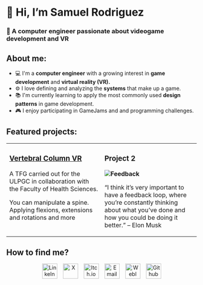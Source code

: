# 👋 Hi, I’m Samuel Rodriguez</h1>

### 🚀 A computer engineer passionate about videogame development and VR

## About me:
-  :computer: I'm a **computer engineer** with a growing interest in **game development** and **virtual reality (VR).**
- :gear: I love defining and analyzing the **systems** that make up a game.
- :books: I'm currently learning to apply the most commonly used **design patterns** in game development.
- :video_game: I enjoy participating in GameJams and and programming challenges.

## Featured projects:
<table style="border: none">
  <tr>
  <td width="50%" valign="top">

    
  ### <a href="https://github.com/SamuelRodri/TFG_VR">Vertebral Column VR</a>

  A TFG carried out for the ULPGC in collaboration with the Faculty of Health Sciences.

  
You can manipulate a spine. Applying flexions, extensions and rotations and more

  </a>
</td>
  <td width="50%" valign="top">

### Project 2

**<img alt="Feedback" src="https://img.shields.io/badge/Ask%20me-anything-1abc9c.svg">**

“I think it’s very important to have a feedback loop, where you’re constantly thinking about what you’ve done and how you could be doing it better.”
– Elon Musk

  </td>
  </tr>
</table>

## How to find me?

<p align="center" style="display: flex; justify-content: center; gap: 15px;>
  <a href="https://www.linkedin.com/in/samuelrodri/"><img src="https://cdn-icons-png.flaticon.com/512/174/174857.png" alt="LinkeIn" height="40" width="40"/></a>
  <a href="https://x.com/samurdev"><img src="https://img.freepik.com/vector-gratis/twitter-nuevo-logotipo-2023-x-vector-fondo-blanco_1017-45422.jpg?size=338&ext=jpg&ga=GA1.1.2008272138.1725753600&semt=ais_hybrid" alt="X" height="40" width="40"/></a>
  <a href="https://samuelrodri.itch.io/"><img src="https://static-00.iconduck.com/assets.00/itch-io-icon-2048x2048-i6hzclad.png" alt="Itch.io" height="40" width="40"/></a>
  <a href="mailto:samuelrodridev@outlook.com"><img src="https://upload.wikimedia.org/wikipedia/commons/thumb/e/ec/Circle-icons-mail.svg/2048px-Circle-icons-mail.svg.png" alt="Email" height="40" width="40"/></a>
  <a href="https://samuelrodridev.wixsite.com/samudev"><img src="https://www.svgrepo.com/show/229032/internet.svg" alt="Webl" height="40" width="40"/></a>
  <a href="https://github.com/SamuelRodri"><img src="https://www.svgrepo.com/show/475654/github-color.svg" alt="Github" height="40" width="40"/></a>
</p>


<!---
SamuelRodri/SamuelRodri is a ✨ special ✨ repository because its `README.md` (this file) appears on your GitHub profile.
You can click the Preview link to take a look at your changes.
--->
